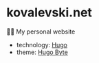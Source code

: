 # kovalevski.net

👨‍💻 My personal website

- technology: [Hugo](https://github.com/gohugoio/hugo)
- theme: [Hugo Byte](https://github.com/maxkovalevski/hugo-byte)
